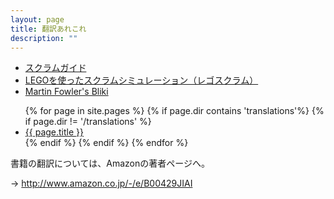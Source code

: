 ```yaml
---
layout: page
title: 翻訳あれこれ
description: ""
---
```


* [スクラムガイド](http://www.scrumguides.org/download.html)
* [LEGOを使ったスクラムシミュレーション（レゴスクラム）](http://www.lego4scrum.com/p/scrum-with-lego.html)
* [Martin Fowler's Bliki](http://capsctrl.que.jp/kdmsnr/wiki/bliki/)

<ul>
{% for page in site.pages %}
  {% if page.dir contains 'translations'%}
  {% if page.dir != '/translations' %}
<li><a href="{{ page.dir }}">{{ page.title }}</a></li>
  {% endif %}
  {% endif %}
{% endfor %}
</ul>

書籍の翻訳については、Amazonの著者ページへ。

→ http://www.amazon.co.jp/-/e/B00429JIAI
